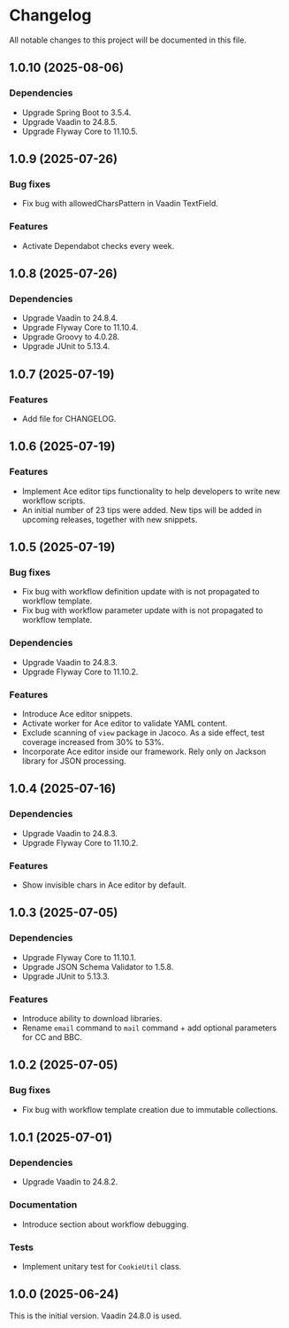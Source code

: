 # Changelog

All notable changes to this project will be documented in this file.

## 1.0.10 (2025-08-06)

### Dependencies

* Upgrade Spring Boot to 3.5.4.
* Upgrade Vaadin to 24.8.5.
* Upgrade Flyway Core to 11.10.5.

## 1.0.9 (2025-07-26)

### Bug fixes

* Fix bug with allowedCharsPattern in Vaadin TextField.

### Features

* Activate Dependabot checks every week.

## 1.0.8 (2025-07-26)

### Dependencies

* Upgrade Vaadin to 24.8.4.
* Upgrade Flyway Core to 11.10.4.
* Upgrade Groovy to 4.0.28.
* Upgrade JUnit to 5.13.4.

## 1.0.7 (2025-07-19)

### Features

* Add file for CHANGELOG.

## 1.0.6 (2025-07-19)

### Features

* Implement Ace editor tips functionality to help developers to write new workflow scripts.
* An initial number of 23 tips were added. New tips will be added in upcoming releases, together with new snippets.

## 1.0.5 (2025-07-19)

### Bug fixes

* Fix bug with workflow definition update with is not propagated to workflow template.
* Fix bug with workflow parameter update with is not propagated to workflow template.

### Dependencies

* Upgrade Vaadin to 24.8.3.
* Upgrade Flyway Core to 11.10.2.

### Features

* Introduce Ace editor snippets.
* Activate worker for Ace editor to validate YAML content.
* Exclude scanning of `view` package in Jacoco. As a side effect, test coverage increased from 30% to 53%.
* Incorporate Ace editor inside our framework. Rely only on Jackson library for JSON processing.

## 1.0.4 (2025-07-16)

### Dependencies

* Upgrade Vaadin to 24.8.3.
* Upgrade Flyway Core to 11.10.2.

### Features

* Show invisible chars in Ace editor by default.

## 1.0.3 (2025-07-05)

### Dependencies

* Upgrade Flyway Core to 11.10.1.
* Upgrade JSON Schema Validator to 1.5.8.
* Upgrade JUnit to 5.13.3.

### Features

* Introduce ability to download libraries.
* Rename `email` command to `mail` command + add optional parameters for CC and BBC.

## 1.0.2 (2025-07-05)

### Bug fixes

* Fix bug with workflow template creation due to immutable collections.

## 1.0.1 (2025-07-01)

### Dependencies

* Upgrade Vaadin to 24.8.2.

### Documentation

* Introduce section about workflow debugging.

### Tests

* Implement unitary test for `CookieUtil` class.

## 1.0.0 (2025-06-24)

This is the initial version.
Vaadin 24.8.0 is used.
